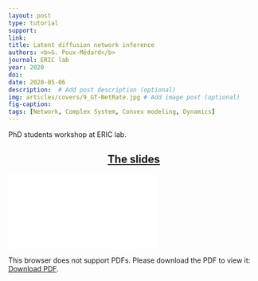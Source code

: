 ```yaml
---
layout: post
type: tutorial
support: 
link: 
title: Latent diffusion network inference
authors: <b>G. Poux-Médard</b>
journal: ERIC lab
year: 2020
doi: 
date: 2020-05-06
description:  # Add post description (optional)
img: articles/covers/9_GT-NetRate.jpg # Add image post (optional)
fig-caption: 
tags: [Network, Complex System, Convex modeling, Dynamics]
---
```


PhD students workshop at ERIC lab.

## <center><u>The slides</u></center>
<object data="/assets/img/articles/Tutorials/Latent-network-inference.pdf" type="application/pdf" width="100%" height="700px">
    <embed src="/assets/img/articles/Tutorials/Latent-network-inference.pdf">
        <p>This browser does not support PDFs. Please download the PDF to view it: <a href="http://yoursite.com/the.pdf">Download PDF</a>.</p>
    </embed>
</object>


